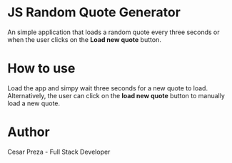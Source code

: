 # JS Random Quote Generator

An simple application that loads a random quote every three seconds or when the user clicks on the **Load new quote** button.

# How to use

Load the app and simpy wait three seconds for a new quote to load. Alternatively, the user can click on the **load new quote** button to manually load a new quote.

# Author

Cesar Preza - Full Stack Developer
